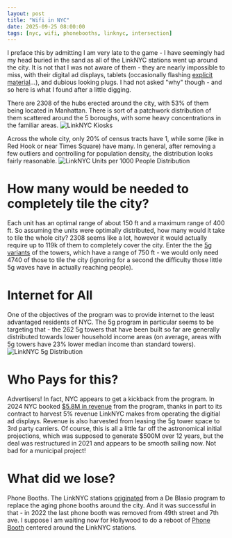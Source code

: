 ```yaml
---
layout: post
title: "Wifi in NYC"
date: 2025-09-25 08:00:00
tags: [nyc, wifi, phonebooths, linknyc, intersection]
---
```

I preface this by admitting I am very late to the game - I have seemingly had my head buried in the sand as all of the LinkNYC stations went up around the city.  It is not that I was not aware of them - they are nearly impossible to miss, with their digital ad displays, tablets (occasionally flashing [explicit material](https://www.nytimes.com/2016/09/15/nyregion/internet-browsers-to-be-disabled-on-new-yorks-free-wi-fi-kiosks.html#:~:text=Despite%20the%20efforts%20to%20filter,true%20benefit%20of%20the%20kiosks)...), and dubious looking plugs.  I had not asked "why" though - and so here is what I found after a little digging. 

There are 2308 of the hubs erected around the city, with 53% of them being located in Manhattan.  There is sort of a patchwork distribution of them scattered around the 5 boroughs, with some heavy concentrations in the familiar areas.
![LinkNYC Kiosks]({{site.url}}/assets/linknyc_kiosks.png)

Across the whole city, only 20% of census tracts have 1, while some (like in Red Hook or near Times Square) have many.  In general, after removing a few outliers and controlling for population density, the distribution looks fairly reasonable.
![LinkNYC Units per 1000 People Distribution]({{site.url}}/assets/linknyc_pop_distribution.png)

# How many would be needed to completely tile the city?
Each unit has an optimal range of about 150 ft and a maximum range of 400 ft.  So assuming the units were optimally distributed, how many would it take to tile the whole city?  2308 seems like a lot, however it would actually require up to 119k of them to completely cover the city.  Enter the the [5g variants](https://www.link.nyc/link5g.html) of the towers, which have a range of 750 ft - we would only need 4740 of those to tile the city (ignoring for a second the difficulty those little 5g waves have in actually reaching people).

# Internet for All
One of the objectives of the program was to provide internet to the least advantaged residents of NYC.  The 5g program in particular seems to be targeting that - the 262 5g towers that have been built so far are generally distributed towards lower household income areas (on average, areas with 5g towers have 23% lower median income than standard towers).
![LinkNYC 5g Distribution]({{site.url}}/assets/linknyc_kiosks_5g.png)

# Who Pays for this?
Advertisers!  In fact, NYC appears to get a kickback from the program.  In 2024 NYC booked [$5.8M in revenue](https://council.nyc.gov/budget/wp-content/uploads/sites/54/2023/03/DoITT.pdf) from the program, thanks in part to its contract to harvest 5% revenue LinkNYC makes from operating the digitial ad displays.  Revenue is also harvested from leasing the 5g tower space to 3rd party carriers.  Of course, this is all a little far off the astronomical initial projections, which was supposed to generate $500M over 12 years, but the deal was restructured in 2021 and appears to be smooth sailing now.  Not bad for a municipal project!

# What did we lose?
Phone Booths.  The LinkNYC stations [originated](https://en.wikipedia.org/wiki/LinkNYC#:~:text=LinkNYC%20is%20an%20infrastructure%20project,to%20replace%20the%20payphone%20system.) from a De Blasio program to replace the aging phone booths around the city.  And it was successful in that - in 2022 the last phone booth was removed from 49th street and 7th ave.  I suppose I am waiting now for Hollywood to do a reboot of [Phone Booth](https://en.wikipedia.org/wiki/Phone_Booth_(film)) centered around the LinkNYC stations.